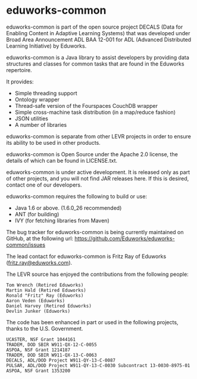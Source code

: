 eduworks-common
===============
eduworks-common is part of the open source project DECALS (Data for Enabling Content in Adaptive Learning Systems) that was developed under Broad Area Announcement ADL BAA 12-001 for ADL (Advanced Distributed Learning Initiative) by Eduworks.

eduworks-common is a Java library to assist developers by providing data structures and classes for common tasks that are found in the Eduworks repertoire.

It provides:

* Simple threading support
* Ontology wrapper
* Thread-safe version of the Fourspaces CouchDB wrapper
* Simple cross-machine task distribution (in a map/reduce fashion)
* JSON utilities
* A number of libraries
  
eduworks-common is separate from other LEVR projects in order to ensure its ability to be used in other products.

eduworks-common is Open Source under the Apache 2.0 license, the details of which can be found in LICENSE.txt.

eduworks-common is under active development. It is released only as part of other projects, and you will not find JAR releases here. If this is desired, contact one of our developers.

eduworks-common requires the following to build or use:
* Java 1.6 or above. (1.6.0_26 recommended)
* ANT (for building)
* IVY (for fetching libraries from Maven)
  
The bug tracker for eduworks-common is being currently maintained on GitHub, at the following url: https://github.com/Eduworks/eduworks-common/issues

The lead contact for eduworks-common is Fritz Ray of Eduworks (fritz.ray@eduworks.com).

The LEVR source has enjoyed the contributions from the following people:

	Tom Wrench (Retired Eduworks)
	Martin Hald (Retired Eduworks)
	Ronald "Fritz" Ray (Eduworks)
	Aaron Veden (Eduworks)
	Daniel Harvey (Retired Eduworks)
	Devlin Junker (Eduworks)

The code has been enhanced in part or used in the following projects, thanks to the U.S. Government.

	UCASTER, NSF Grant 1044161
	TRADEM, DOD SBIR W911-QX-12-C-0055
	ASPOA, NSF Grant 1214187
	TRADEM, DOD SBIR W911-QX-13-C-0063
	DECALS, ADL/DOD Project W911-QY-13-C-0087
	PULSAR, ADL/DOD Project W911-QY-13-C-0030 Subcontract 13-0030-8975-01
	ASPOA, NSF Grant 1353200
